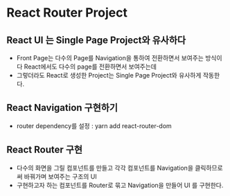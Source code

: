 # React Router Project

## React UI 는 Single Page Project와 유사하다

- Front Page는 다수의 Page를 Navigation을 통하여 전환하면서 보여주는 방식이다 React에서도 다수의 page를 전환하면서 보여주는데
- 그렇더라도 React로 생성한 Project는 Single Page Project와 유사하게 작동한다.

## React Navigation 구현하기

- router dependency를 설정 : yarn add react-router-dom

## React Router 구현

- 다수의 화면을 그릴 컴포넌트를 만들고 각각 컴포넌트를 Navigation을 클릭하므로써 바꿔가며 보여주는 구조의 UI
- 구현하고자 하는 컴포넌트를 Router로 묶고 Navigation을 만들어 UI 를 구현한다.
